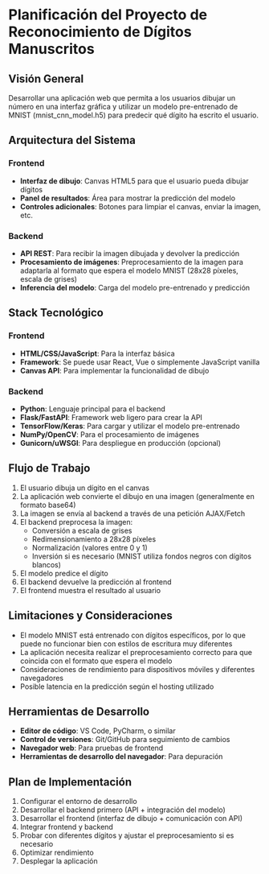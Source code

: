 # Planificación del Proyecto de Reconocimiento de Dígitos Manuscritos

## Visión General
Desarrollar una aplicación web que permita a los usuarios dibujar un número en una interfaz gráfica y utilizar un modelo pre-entrenado de MNIST (mnist_cnn_model.h5) para predecir qué dígito ha escrito el usuario.

## Arquitectura del Sistema

### Frontend
- **Interfaz de dibujo**: Canvas HTML5 para que el usuario pueda dibujar dígitos
- **Panel de resultados**: Área para mostrar la predicción del modelo
- **Controles adicionales**: Botones para limpiar el canvas, enviar la imagen, etc.

### Backend
- **API REST**: Para recibir la imagen dibujada y devolver la predicción
- **Procesamiento de imágenes**: Preprocesamiento de la imagen para adaptarla al formato que espera el modelo MNIST (28x28 píxeles, escala de grises)
- **Inferencia del modelo**: Carga del modelo pre-entrenado y predicción

## Stack Tecnológico

### Frontend
- **HTML/CSS/JavaScript**: Para la interfaz básica
- **Framework**: Se puede usar React, Vue o simplemente JavaScript vanilla
- **Canvas API**: Para implementar la funcionalidad de dibujo

### Backend
- **Python**: Lenguaje principal para el backend
- **Flask/FastAPI**: Framework web ligero para crear la API
- **TensorFlow/Keras**: Para cargar y utilizar el modelo pre-entrenado
- **NumPy/OpenCV**: Para el procesamiento de imágenes
- **Gunicorn/uWSGI**: Para despliegue en producción (opcional)

## Flujo de Trabajo
1. El usuario dibuja un dígito en el canvas
2. La aplicación web convierte el dibujo en una imagen (generalmente en formato base64)
3. La imagen se envía al backend a través de una petición AJAX/Fetch
4. El backend preprocesa la imagen:
   - Conversión a escala de grises
   - Redimensionamiento a 28x28 píxeles
   - Normalización (valores entre 0 y 1)
   - Inversión si es necesario (MNIST utiliza fondos negros con dígitos blancos)
5. El modelo predice el dígito
6. El backend devuelve la predicción al frontend
7. El frontend muestra el resultado al usuario

## Limitaciones y Consideraciones
- El modelo MNIST está entrenado con dígitos específicos, por lo que puede no funcionar bien con estilos de escritura muy diferentes
- La aplicación necesita realizar el preprocesamiento correcto para que coincida con el formato que espera el modelo
- Consideraciones de rendimiento para dispositivos móviles y diferentes navegadores
- Posible latencia en la predicción según el hosting utilizado

## Herramientas de Desarrollo
- **Editor de código**: VS Code, PyCharm, o similar
- **Control de versiones**: Git/GitHub para seguimiento de cambios
- **Navegador web**: Para pruebas de frontend
- **Herramientas de desarrollo del navegador**: Para depuración

## Plan de Implementación
1. Configurar el entorno de desarrollo
2. Desarrollar el backend primero (API + integración del modelo)
3. Desarrollar el frontend (interfaz de dibujo + comunicación con API)
4. Integrar frontend y backend
5. Probar con diferentes dígitos y ajustar el preprocesamiento si es necesario
6. Optimizar rendimiento
7. Desplegar la aplicación
